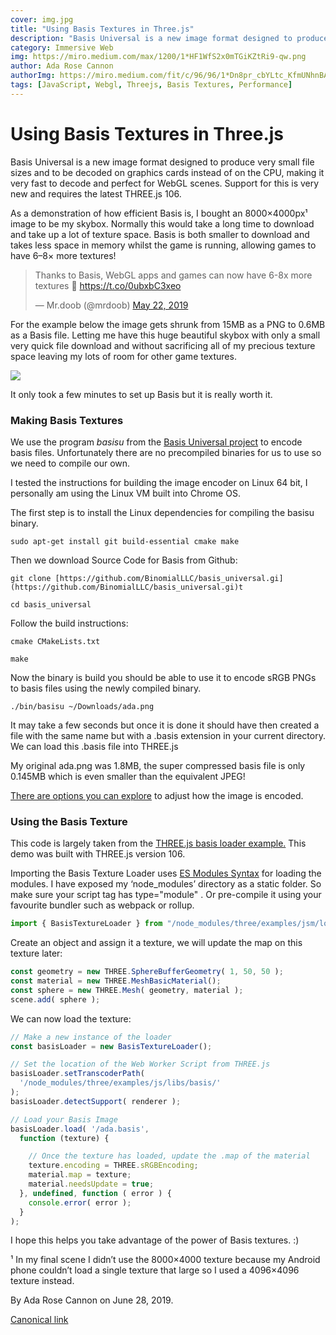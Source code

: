 ```yaml
---
cover: img.jpg
title: "Using Basis Textures in Three.js"
description: "Basis Universal is a new image format designed to produce very small file sizes and to be decoded on graphics cards instead of on the CPU, making it very fast to decode and perfect for WebGL scenes. Support for this is very new and requires the latest THREE.js 106."
category: Immersive Web
img: https://miro.medium.com/max/1200/1*HF1WfS2x0mTGiKZtRi9-qw.png
author: Ada Rose Cannon
authorImg: https://miro.medium.com/fit/c/96/96/1*Dn8pr_cbYLtc_KfmUNhnBA.png
tags: [JavaScript, Webgl, Threejs, Basis Textures, Performance]
---
```


# Using Basis Textures in Three.js

Basis Universal is a new image format designed to produce very small file sizes and to be decoded on graphics cards instead of on the CPU, making it very fast to decode and perfect for WebGL scenes. Support for this is very new and requires the latest THREE.js 106.

As a demonstration of how efficient Basis is, I bought an 8000×4000px¹ image to be my skybox. Normally this would take a long time to download and take up a lot of texture space. Basis is both smaller to download and takes less space in memory whilst the game is running, allowing games to have 6–8× more textures!

<blockquote class="twitter-tweet" data-lang="en"><p lang="en" dir="ltr">Thanks to Basis, WebGL apps and games can now have 6-8x more textures 🤩 <a href="https://t.co/0ubxbC3xeo">https://t.co/0ubxbC3xeo</a></p>&mdash; Mr.doob (@mrdoob) <a href="https://twitter.com/mrdoob/status/1131271177735827456?ref_src=twsrc%5Etfw">May 22, 2019</a></blockquote>
<script async src="https://platform.twitter.com/widgets.js" charset="utf-8"></script>

For the example below the image gets shrunk from 15MB as a PNG to 0.6MB as a Basis file. Letting me have this huge beautiful skybox with only a small very quick file download and without sacrificing all of my precious texture space leaving my lots of room for other game textures.

![](https://cdn-images-1.medium.com/max/4794/1*HF1WfS2x0mTGiKZtRi9-qw.png)

It only took a few minutes to set up Basis but it is really worth it.

### Making Basis Textures

We use the program *basisu* from the [Basis Universal project](https://github.com/binomialLLC/basis_universal) to encode basis files. Unfortunately there are no precompiled binaries for us to use so we need to compile our own.

I tested the instructions for building the image encoder on Linux 64 bit, I personally am using the Linux VM built into Chrome OS.

The first step is to install the Linux dependencies for compiling the basisu binary.

    sudo apt-get install git build-essential cmake make

Then we download Source Code for Basis from Github:

    git clone [https://github.com/BinomialLLC/basis_universal.gi](https://github.com/BinomialLLC/basis_universal.gi)t

    cd basis_universal

Follow the build instructions:

    cmake CMakeLists.txt

    make

Now the binary is build you should be able to use it to encode sRGB PNGs to basis files using the newly compiled binary.

    ./bin/basisu ~/Downloads/ada.png

It may take a few seconds but once it is done it should have then created a file with the same name but with a .basis extension in your current directory. We can load this .basis file into THREE.js

My original ada.png was 1.8MB, the super compressed basis file is only 0.145MB which is even smaller than the equivalent JPEG!

[There are options you can explore](https://github.com/binomialLLC/basis_universal#command-line-compression-tool) to adjust how the image is encoded.

### Using the Basis Texture

This code is largely taken from the [THREE.js basis loader example.](https://threejs.org/examples/webgl_loader_texture_basis.html) This demo was built with THREE.js version 106.

Importing the Basis Texture Loader uses [ES Modules Syntax](https://developer.mozilla.org/en-US/docs/Web/JavaScript/Reference/Statements/import) for loading the modules. I have exposed my ‘node_modules’ directory as a static folder. So make sure your script tag has type="module" . Or pre-compile it using your favourite bundler such as webpack or rollup.

```js
import { BasisTextureLoader } from "/node_modules/three/examples/jsm/loaders/BasisTextureLoader.js";
```

Create an object and assign it a texture, we will update the map on this texture later:

```js
const geometry = new THREE.SphereBufferGeometry( 1, 50, 50 );
const material = new THREE.MeshBasicMaterial();
const sphere = new THREE.Mesh( geometry, material );
scene.add( sphere );
```

We can now load the texture:

```js
// Make a new instance of the loader
const basisLoader = new BasisTextureLoader();

// Set the location of the Web Worker Script from THREE.js
basisLoader.setTranscoderPath(
  '/node_modules/three/examples/js/libs/basis/'
);
basisLoader.detectSupport( renderer );

// Load your Basis Image
basisLoader.load( '/ada.basis',
  function (texture) {

    // Once the texture has loaded, update the .map of the material
    texture.encoding = THREE.sRGBEncoding;
    material.map = texture;
    material.needsUpdate = true;
  }, undefined, function ( error ) {
    console.error( error );
  }
);
```

I hope this helps you take advantage of the power of Basis textures. :)

¹ In my final scene I didn’t use the 8000×4000 texture because my Android phone couldn’t load a single texture that large so I used a 4096×4096 texture instead.



By Ada Rose Cannon on June 28, 2019.

[Canonical link](https://medium.com/samsung-internet-dev/using-basis-textures-in-three-js-6eb7e104447d)
